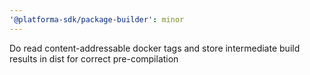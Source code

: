 ```yaml
---
'@platforma-sdk/package-builder': minor
---
```


Do read content-addressable docker tags and store intermediate build results in dist for correct pre-compilation
